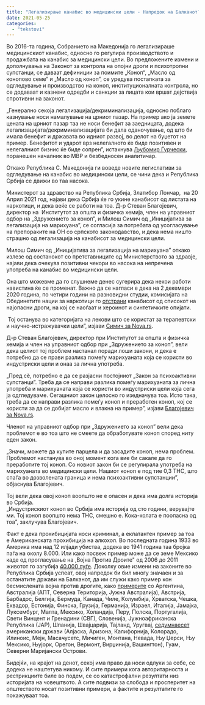 ```yaml
---
title: "Легализирање канабис во медицински цели - Напредок на Балканот?"
date: 2021-05-25
categories: 
  - "tekstovi"
---
```


Во 2016-та година, Собранието на Македонија го легализираше медицинскиот канабис, односно го регулира производството и продажбата на канабис за медицински цели. Во предложените измени и дополнувања на Законот за контрола на опојни дроги и психотропни супстанци, се даваат дефиниции за поимите „Коноп“, „Масло од конопово семе“ и „Масло од коноп“, се уредува постапката за одгледување и производство на коноп, институционалната контрола, но се додаваат и казнени одредби и санкции за лицата кои вршат дејствија спротивни на законот.  
  
„Генерално секоја легализација/декриминализација, односно поблаго казнување носи намалување на црниот пазар. На пример ако ја земете цената на црниот пазар таа не носи бенефит за заедницата, додека легализацијата/декриминализацијата би дала оданочување, од што би имала бенефит и државата во идниот развој, во делот на буџетот на пример. Бенефитот и ударот врз нелегалното ќе биде позитивен и нелегалниот бизнис ќе биде сопрен”, истакнува [Љубомир Ѓурчески](https://www.slobodnaevropa.mk/a/29563946.html), поранешен началник во МВР и безбедносен аналитичар.  
  
Откако Република С. Македонија ги воведе новите легислативи за одгледување на канабис во медицински цели, се чини дека и Република Србија се движи во таа насока.  
  
Министерот за здравство на Република Србија, Златибор Лончар,  на 20 Април 2021 год, најави дека Србија ќе го укине канабисот од листата на наркотици, и дека веќе се работи на тоа. Д-р Стеван Благојевич, директор на  Институтот за општа и физичка хемија, член на управниот одбор на „Здружението за коноп”, и Милош Симич од „Иницијатива за легализација на марихуана”, се согласија за потребата од усогласување на препораките на ОН со српското законодавство, и дека нема ништо страшно од легализација на канабисот за медицински цели. 

Милош Симич од „Иницијатива за легализација на марихуана” откако излезе од состанокот со претставниците од Министерството за здравје, најави дека очекува позитивни чекори во насока на непречена употреба на канабис во медицински цели.

Она што можевме да го слушнеме денес сугерира дека некои работи навистина ќе се променат. Важно да се нагласи е дека на 2 декември 2020 година, по четири години на разновидни студии, комисијата на Обединетите нации за наркотици го [отстрани](https://european-pirateparty.eu/victory-for-pirates-un-cannabis-legislation-arrives-in-21st-century/) канабисот од списокот на најопасни дроги, на кој се наоѓаат и хероинот и синтетичките опијати.

 Тој останува во категоријата на лекови што се користат за терапевтски и научно-истражувачки цели”, изјави [Симич за Nova.rs](https://nova.rs/vesti/drustvo/marihuana-od-utorka-nije-narkotik-ali-nece-biti-ni-legalna/).

Д-р Стеван Благојевич, директор при Институтот за општа и физичка хемија и член на управниот одбор при „Здружението за коноп”, вели дека целиот тој проблем настанал поради лоши закони, и дека е потребно да се прави разлика помеѓу марихуаната која се користи во индустриски цели и онаа за лична употреба. 

„Пред сè, потребно е да се разјасни постојниот „Закон за психоактивни супстанци”. Треба да се направи разлика помеѓу марихуаната за лична употреба и марихуаната која се користи во индустриски цели која сега ја одгледуваме. Сегашниот закон целосно го изедначува тоа. Исто така, треба да се направи разлика помеѓу коноп и преработен коноп, кој се користи за да се добијат масло и влакна на пример”, изјави [Благојевич за Nova.rs](https://nova.rs/vesti/drustvo/marihuana-od-utorka-nije-narkotik-ali-nece-biti-ni-legalna/). 

Членот на управниот одбор при „Здружението за коноп” вели дека проблемот е во тоа што не смеете да обработувате коноп според ниту еден закон. 

„Значи, можете да купите парцела и да засадите коноп, нема проблем. Проблемот настанува во оној момент кога вие би сакале да го преработите тој коноп. Со новиот закон би се регулирала употреба на марихуаната во медицински цели. Нашиот коноп е под тие 0,3 THC, што спаѓа во дозволената граница и нема психоактивни супстанции”, објаснува Благојевич.

Тој вели дека овој коноп воопшто не е опасен и дека има долга историја во Србија.  
„Индустрискиот коноп во Србија има историја од сто години, верувајте ми. Тој коноп воопшто нема THC, смешно е. Кока-колата е поопасна од тоа”, заклучува Благојевич.

Факт е дека прохибицијата носи криминал, а еклатантен пример за тоа е Американската прохибиција на алкохол. Во последната година 1933 во Америка има над 12 илјади убиства, додека во 1941 година таа бројка паѓа на околу 8.000. Или како посвеж пример може да се земе Мексико каде од прогласување на ,Војна Против Дроите" од 2006 до 2011 животот го загубија [40.000 луѓе](https://latimesblogs.latimes.com/laplaza/2011/06/mexico-war-dead-update-figures-40000.html). Доколку овие измени на законите во Република Србија успеат, овој напредок би бил многу значаен и за останатите држави на Балканот, да им служи како пример кон бесмислената војна против дрогите, како [примерите](https://en.wikipedia.org/wiki/Legality_of_cannabis) со Аргентина, Австралија (АПТ, Северна Територија, Јужна Австралија), Австрија, Барбадос, Белгија, Бермуда, Канада, Чиле, Колумбија, Хрватска, Чешка, Еквадор, Естонија, Финска, Грузија, Германија, Израел, Италија, Јамајка, Луксембург, Малта, Мексико, Холандија, Перу, Полска, Португалија, Свети Винцент и Гренадини (СВГ), Словенија, Јужноафриканска Република (ЈАР), Шпанија, Швајцарија, Тајланд, Уругвај, [седумнаесет](https://en.wikipedia.org/wiki/Legality_of_cannabis_by_U.S._jurisdiction) американски држави (Алјаска, Аризона, Калифорнија, Колорадо, Илиноис, Мејн, Масачусетс, Мичиген, Монтана, Невада, Њу Џерси, Њу Мексико, Њујорк, Орегон, Вермонт, Вирџинија, Вашингтон), Гуам, Северни Маријански Острови.

Бидејќи, на крајот на денот, секој има право да носи одлуки за себе, се додека не наштетува никому. И сите примери кога авторитарноста и рестрикциите биле во подем, се со катастрофални резултати низ историјата на човештвото. А сите подвизи за слобода и просперитет на општеството носат позитивни примери, а фактите и резултатите го покажуваат тоа.
